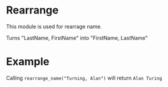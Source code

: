 Rearrange
=========

This module is used for rearrage name.

Turns "LastName, FirstName" into "FirstName, LastName"

# Example

Calling `rearrange_name("Turning, Alan")` will return `Alan Turing`
